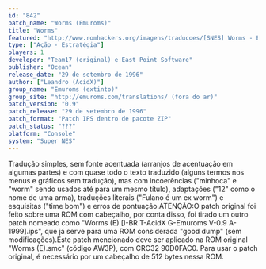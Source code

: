 ```yaml
---
id: "842"
patch_name: "Worms (Emuroms)"
title: "Worms"
featured: "http://www.romhackers.org/imagens/traducoes/[SNES] Worms - Emuroms - 1.png"
type: ["Ação - Estratégia"]
players: 1
developer: "Team17 (original) e East Point Software"
publisher: "Ocean"
release_date: "29 de setembro de 1996"
author: ["Leandro (AcidX)"]
group_name: "Emuroms (extinto)"
group_site: "http://emuroms.com/translations/ (fora do ar)"
patch_version: "0.9"
patch_release: "29 de setembro de 1996"
patch_format: "Patch IPS dentro de pacote ZIP"
patch_status: "???"
platform: "Console"
system: "Super NES"
---
```


Tradução simples, sem fonte acentuada (arranjos de acentuação em algumas partes) e com quase todo o texto traduzido (alguns termos nos menus e gráficos sem tradução), mas com incoerências ("minhoca" e "worm" sendo usados até para um mesmo título), adaptações ("12" como o nome de uma arma), traduções literais ("Fulano é um ex worm") e esquisitas ("time bom") e erros de pontuação.ATENÇÃO:O patch original foi feito sobre uma ROM com cabeçalho, por conta disso, foi tirado um outro patch nomeado como "Worms (E) [I-BR T-AcidX G-Emuroms V-0.9 A-1999].ips", que já serve para uma ROM considerada "good dump" (sem modificações).Este patch mencionado deve ser aplicado na ROM original "Worms (E).smc" (código AW3P), com CRC32 90D0FAC0. Para usar o patch original, é necessário por um cabeçalho de 512 bytes nessa ROM.
